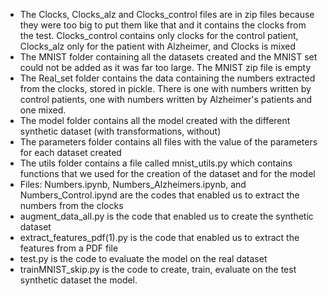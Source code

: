 - The Clocks, Clocks_alz and Clocks_control files are in zip files because they were too big to put them like that and it contains the clocks from the test. Clocks_control contains only clocks for the control patient, Clocks_alz only for the patient with Alzheimer, and Clocks is mixed
- The MNIST folder containing all the datasets created  and the MNIST set could not be added as it was far too large. The MNIST zip file is empty
- The Real_set folder contains the data containing the numbers extracted from the clocks, stored in pickle. There is one with numbers written by control patients, one with numbers written by Alzheimer's patients and one mixed.
- The model folder contains all the model created with the different synthetic dataset (with transformations, without)
- The parameters folder contains all files with the value of the parameters for each dataset created
- The utils folder contains a file called mnist_utils.py which contains functions that we used for the creation of the dataset and for the model
- Files: Numbers.ipynb, Numbers_Alzheimers.ipynb, and Numbers_Control.ipynd are the codes that enabled us to extract the numbers from the clocks
- augment_data_all.py is the code that enabled us to create the synthetic dataset
- extract_features_pdf(1).py is the code that enabled us to extract the features from a PDF file
- test.py is the code to evaluate the model on the real dataset
- trainMNIST_skip.py is the code to create, train, evaluate on the test synthetic dataset the model.

